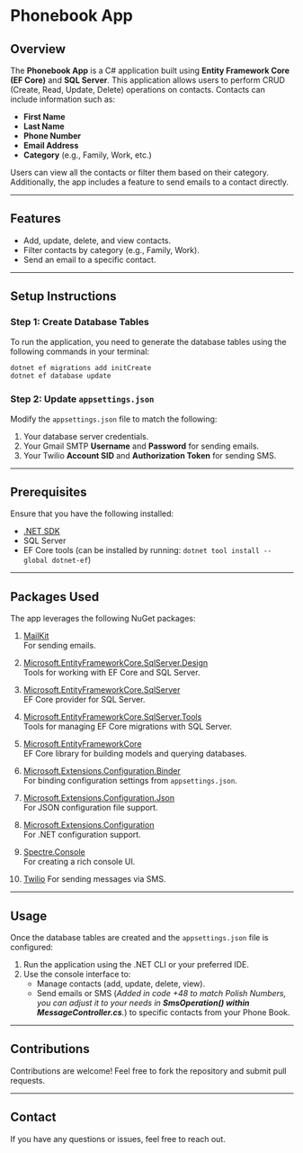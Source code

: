 # Phonebook App

## Overview

The **Phonebook App** is a C# application built using **Entity Framework Core (EF Core)** and **SQL Server**. This application allows users to perform CRUD (Create, Read, Update, Delete) operations on contacts. Contacts can include information such as:

- **First Name**
- **Last Name**
- **Phone Number**
- **Email Address**
- **Category** (e.g., Family, Work, etc.)

Users can view all the contacts or filter them based on their category. Additionally, the app includes a feature to send emails to a contact directly.

---

## Features

- Add, update, delete, and view contacts.
- Filter contacts by category (e.g., Family, Work).
- Send an email to a specific contact.

---

## Setup Instructions

### Step 1: Create Database Tables

To run the application, you need to generate the database tables using the following commands in your terminal:

```bash
dotnet ef migrations add initCreate
dotnet ef database update
```

### Step 2: Update `appsettings.json`

Modify the `appsettings.json` file to match the following:

1. Your database server credentials.
2. Your Gmail SMTP **Username** and **Password** for sending emails.
3. Your Twilio **Account SID** and **Authorization Token** for sending SMS.
---

## Prerequisites

Ensure that you have the following installed:

- [.NET SDK](https://dotnet.microsoft.com/download)
- SQL Server
- EF Core tools (can be installed by running: `dotnet tool install --global dotnet-ef`)

---

## Packages Used

The app leverages the following NuGet packages:

1. [MailKit](https://www.nuget.org/packages/MailKit)  
   For sending emails.

2. [Microsoft.EntityFrameworkCore.SqlServer.Design](https://www.nuget.org/packages/Microsoft.EntityFrameworkCore.SqlServer.Design)  
   Tools for working with EF Core and SQL Server.

3. [Microsoft.EntityFrameworkCore.SqlServer](https://www.nuget.org/packages/Microsoft.EntityFrameworkCore.SqlServer)  
   EF Core provider for SQL Server.

4. [Microsoft.EntityFrameworkCore.SqlServer.Tools](https://www.nuget.org/packages/Microsoft.EntityFrameworkCore.SqlServer.Tools)  
   Tools for managing EF Core migrations with SQL Server.

5. [Microsoft.EntityFrameworkCore](https://www.nuget.org/packages/Microsoft.EntityFrameworkCore)  
   EF Core library for building models and querying databases.

6. [Microsoft.Extensions.Configuration.Binder](https://www.nuget.org/packages/Microsoft.Extensions.Configuration.Binder)  
   For binding configuration settings from `appsettings.json`.

7. [Microsoft.Extensions.Configuration.Json](https://www.nuget.org/packages/Microsoft.Extensions.Configuration.Json)  
   For JSON configuration file support.

8. [Microsoft.Extensions.Configuration](https://www.nuget.org/packages/Microsoft.Extensions.Configuration)  
   For .NET configuration support.

9. [Spectre.Console](https://www.nuget.org/packages/Spectre.Console)  
   For creating a rich console UI.

10. [Twilio](https://www.nuget.org/packages/twilio/)
    For sending messages via SMS.

---

## Usage

Once the database tables are created and the `appsettings.json` file is configured:

1. Run the application using the .NET CLI or your preferred IDE.
2. Use the console interface to:
    - Manage contacts (add, update, delete, view).
    - Send emails or SMS (*Added in code +48 to match Polish Numbers, you can adjust it to your needs in **SmsOperation() within MessageController.cs**.*) to specific contacts from your Phone Book.

---

## Contributions

Contributions are welcome! Feel free to fork the repository and submit pull requests.

---

## Contact

If you have any questions or issues, feel free to reach out.
